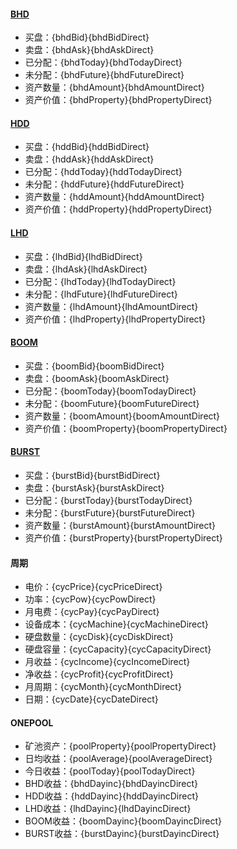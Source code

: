 
#### [BHD](https://www.aex-global.com/page/trade.html?mk_type=CNC&trade_coin_name=BHD)
- 买盘：{bhdBid}{bhdBidDirect}
- 卖盘：{bhdAsk}{bhdAskDirect}
- 已分配：{bhdToday}{bhdTodayDirect}
- 未分配：{bhdFuture}{bhdFutureDirect}
- 资产数量：{bhdAmount}{bhdAmountDirect}
- 资产价值：{bhdProperty}{bhdPropertyDirect}

#### [HDD](https://openapi.bitmart.io/v2/ticker?symbol=HDD_BHD)
- 买盘：{hddBid}{hddBidDirect}
- 卖盘：{hddAsk}{hddAskDirect}
- 已分配：{hddToday}{hddTodayDirect}
- 未分配：{hddFuture}{hddFutureDirect}
- 资产数量：{hddAmount}{hddAmountDirect}
- 资产价值：{hddProperty}{hddPropertyDirect}

#### [LHD](https://openapi.bitmart.io/v2/ticker?symbol=LHD_BHD)
- 买盘：{lhdBid}{lhdBidDirect}
- 卖盘：{lhdAsk}{lhdAskDirect}
- 已分配：{lhdToday}{lhdTodayDirect}
- 未分配：{lhdFuture}{lhdFutureDirect}
- 资产数量：{lhdAmount}{lhdAmountDirect}
- 资产价值：{lhdProperty}{lhdPropertyDirect}

#### [BOOM](https://www.qbtc.ink/trade?symbol=BOOM_CNYT)
- 买盘：{boomBid}{boomBidDirect}
- 卖盘：{boomAsk}{boomAskDirect}
- 已分配：{boomToday}{boomTodayDirect}
- 未分配：{boomFuture}{boomFutureDirect}
- 资产数量：{boomAmount}{boomAmountDirect}
- 资产价值：{boomProperty}{boomPropertyDirect}

#### [BURST](https://www.qbtc.ink/trade?symbol=BURST_CNYT)
- 买盘：{burstBid}{burstBidDirect}
- 卖盘：{burstAsk}{burstAskDirect}
- 已分配：{burstToday}{burstTodayDirect}
- 未分配：{burstFuture}{burstFutureDirect}
- 资产数量：{burstAmount}{burstAmountDirect}
- 资产价值：{burstProperty}{burstPropertyDirect}

#### 周期
- 电价：{cycPrice}{cycPriceDirect}
- 功率：{cycPow}{cycPowDirect}
- 月电费：{cycPay}{cycPayDirect}
- 设备成本：{cycMachine}{cycMachineDirect}
- 硬盘数量：{cycDisk}{cycDiskDirect}
- 硬盘容量：{cycCapacity}{cycCapacityDirect}
- 月收益：{cycIncome}{cycIncomeDirect}
- 净收益：{cycProfit}{cycProfitDirect}
- 月周期：{cycMonth}{cycMonthDirect}
- 日期：{cycDate}{cycDateDirect}

#### ONEPOOL
- 矿池资产：{poolProperty}{poolPropertyDirect}
- 日均收益：{poolAverage}{poolAverageDirect}
- 今日收益：{poolToday}{poolTodayDirect}
- BHD收益：{bhdDayinc}{bhdDayincDirect}
- HDD收益：{hddDayinc}{hddDayincDirect}
- LHD收益：{lhdDayinc}{lhdDayincDirect}
- BOOM收益：{boomDayinc}{boomDayincDirect}
- BURST收益：{burstDayinc}{burstDayincDirect}

